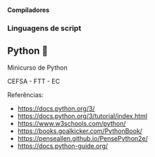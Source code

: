 #### Compiladores
### Linguagens de script
## Python 🐍

Minicurso de Python

CEFSA - FTT - EC

Referências:

- https://docs.python.org/3/
- https://docs.python.org/3/tutorial/index.html
- https://www.w3schools.com/python/
- https://books.goalkicker.com/PythonBook/
- https://penseallen.github.io/PensePython2e/
- https://docs.python-guide.org/